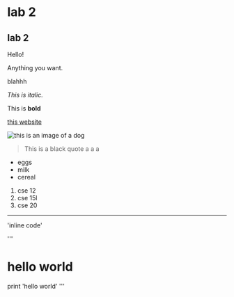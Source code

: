# lab 2
## lab 2
Hello!

Anything you want.


blahhh

*This is italic.*

This is **bold**

[this website](https://janayagarcia.github.io/cse15l-lab-reports/index.html)

![this is an image of a dog](https://hips.hearstapps.com/hmg-prod.s3.amazonaws.com/images/dog-puppy-on-garden-royalty-free-image-1586966191.jpg?crop=1.00xw:0.669xh;0,0.190xh&resize=1200:*)

> This is a black quote
> a
> a
> a

* eggs
* milk
* cereal

1. cse 12
2. cse 15l
3. cse 20

-----------------------------
'inline code'

'''
# hello world
print 'hello world'
'''
